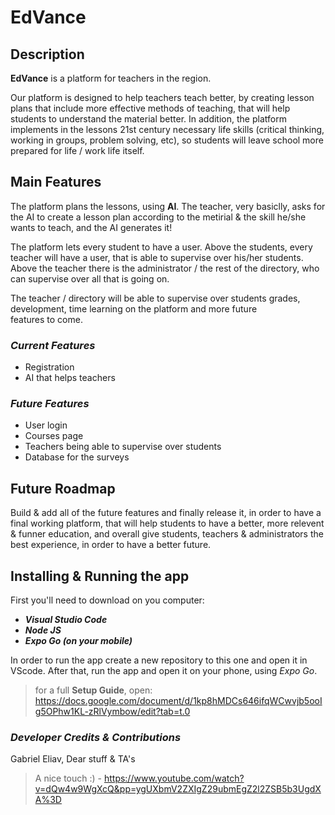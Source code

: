 # EdVance

## Description
**EdVance** is a platform for teachers in the region.

Our platform is designed to help teachers teach better, by creating lesson plans that include more effective methods of teaching, that will help students to understand the material better. In addition, the platform implements in the lessons 21st century necessary life skills (critical thinking, working in groups, problem solving, etc), so students will leave school more prepared for life / work life itself. 

## Main Features
The platform plans the lessons, using **AI**. The teacher, very basiclly, asks for the AI to create a lesson plan according to the metirial & the skill he/she wants to teach, and the AI generates it!

The platform lets every student to have a user. Above the students, every teacher will have a user, that is able to supervise over his/her students. Above the teacher there is the administrator / the rest of the directory, who can supervise over all that is going on. 

The teacher / directory will be able to supervise over students grades, development, time learning on the platform and more future features to come.

### ***Current Features***
* Registration 
* AI that helps teachers

### ***Future Features***
* User login 
* Courses page
* Teachers being able to supervise over students
* Database for the surveys 
 
## Future Roadmap
Build & add all of the future features and finally release it, in order to have a final working platform, that will help students to have a better, more relevent & funner education, and overall give students, teachers & administrators the best experience, in order to have a better future. 

## Installing & Running the app
First you'll need to download on you computer:
* ***Visual Studio Code***
* ***Node JS***
* ***Expo Go (on your mobile)***

In order to run the app create a new repository to this one and open it in VScode. After that, run the app and open it on your phone, using *Expo Go*.

> for a full **Setup Guide**, open: https://docs.google.com/document/d/1kp8hMDCs646ifqWCwvjb5ooIg5OPhw1KL-zRlVymbow/edit?tab=t.0

### ***Developer Credits & Contributions***
Gabriel Eliav, Dear stuff & TA's

> A nice touch :) - https://www.youtube.com/watch?v=dQw4w9WgXcQ&pp=ygUXbmV2ZXIgZ29ubmEgZ2l2ZSB5b3UgdXA%3D




